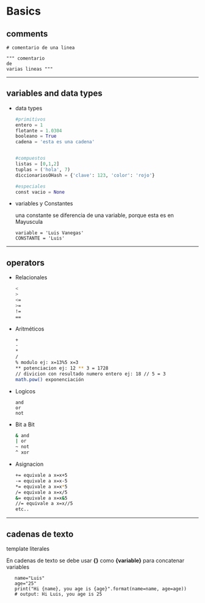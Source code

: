 # Basics

## comments

   ```PY
   # comentario de una linea

   """ comentario
   de
   varias lineas """
   ```

---

## variables and data types

- data types

     ```py
     #primitivos
     entero = 1
     flotante = 1.0304
     booleano = True
     cadena = 'esta es una cadena'
     

     #compuestos
     listas = [0,1,2]
     tuplas = ('hola', 7)
     diccionariosOHash = {'clave': 123, 'color': 'rojo'}

     #especiales
     const vacio = None
     ```

- variables y Constantes

    una constante se diferencia de una variable, porque esta es en Mayuscula

    ```JS
    variable = 'Luis Vanegas'
    CONSTANTE = 'Luis'
    ```

---

## operators

- Relacionales

     ```BASH
     <
     >
     <=
     >=
     !=
     ==
     ```

- Aritméticos

     ```BASH
     +
     -
     *
     /
     % modulo ej: x=13%5 x=3
     ** potenciacion ej: 12 ** 3 = 1728
     // divicion con resultado numero entero ej: 18 // 5 = 3
     math.pow() exponenciación
     ```

- Logicos

     ```PY
     and
     or
     not
     ```

- Bit a Bit

     ```BASH
     & and
     | or 
     ~ not
     ^ xor
     ```

- Asignacion

     ```BASH
     += equivale a x=x+5
     -= equivale a x=x-5
     *= equivale a x=x*5
     /= equivale a x=x/5
     &= equivale a x=x&5
     //= equivale a x=x//5
     etc..
     ```

---

## cadenas de texto

template literales

En cadenas de texto se debe usar **{}** como **{variable}** para concatenar variables

  ```PY
     name="Luis"
     age="25"
     print("Hi {name}, you age is {age}".format(name=name, age=age))
     # output: Hi Luis, you age is 25
  ```

